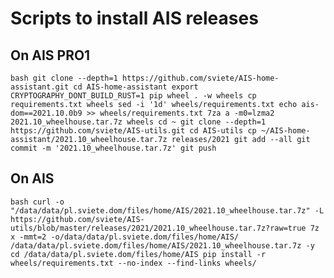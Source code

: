 # Scripts to install AIS releases


## On AIS PRO1

`` bash
git clone --depth=1 https://github.com/sviete/AIS-home-assistant.git
cd AIS-home-assistant
export CRYPTOGRAPHY_DONT_BUILD_RUST=1
pip wheel . -w wheels
cp requirements.txt wheels
sed -i '1d' wheels/requirements.txt
echo ais-dom==2021.10.0b9 >> wheels/requirements.txt
7za a -m0=lzma2 2021.10_wheelhouse.tar.7z wheels
cd ~
git clone --depth=1 https://github.com/sviete/AIS-utils.git
cd AIS-utils
cp ~/AIS-home-assistant/2021.10_wheelhouse.tar.7z releases/2021
git add --all
git commit -m '2021.10_wheelhouse.tar.7z'
git push
``


## On AIS

`` bash
curl -o "/data/data/pl.sviete.dom/files/home/AIS/2021.10_wheelhouse.tar.7z" -L  https://github.com/sviete/AIS-utils/blob/master/releases/2021/2021.10_wheelhouse.tar.7z?raw=true
7z x -mmt=2 -o/data/data/pl.sviete.dom/files/home/AIS/ /data/data/pl.sviete.dom/files/home/AIS/2021.10_wheelhouse.tar.7z -y
cd /data/data/pl.sviete.dom/files/home/AIS
pip install -r wheels/requirements.txt --no-index --find-links wheels/
``
